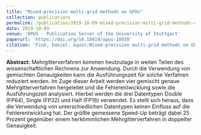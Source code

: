 ```yaml
---
title: "Mixed-precision multi-grid methods on GPUs"
collection: publications
permalink: /publication/2019-10-09-mixed-precision-multi-grid-methods-on-gpus
date: 2019-10-09
venue: 'OPUS - Publication Server of the University of Stuttgart'
paperurl: 'https://doi.org/10.18419/opus-10938'
citation: 'Fink, Daniel. &quot;Mixed-precision multi-grid methods on GPUs.&quot; Bachelor&apos;s thesis, 2019. DOI:'
---
```

**Abstract:** Mehrgitterverfahren kommen heutzutage in weiten Teilen des wissenschaftlichen Rechnens zur Anwendung. Durch die Verwendung von gemischten Genauigkeiten kann die Ausführungszeit für solche Verfahren reduziert werden. Im Zuge dieser Arbeit werden vier gemischt genaue Mehrgitterverfahren hergeleitet und die Fehlerentwicklung sowie die Ausführungszeit analysiert. Hierbei werden die drei Datentypen Double (FP64), Single (FP32) und Half (FP16) verwendet. Es stellt sich heraus, dass die Verwendung von unterschiedlichen Datentypen keinen Einfluss auf die Fehlerentwicklung hat. Der größte gemessene Speed-Up beträgt dabei 25 Prozent gegenüber einem herkömmlichen Mehrgitterverfahren in doppelter Genauigkeit.